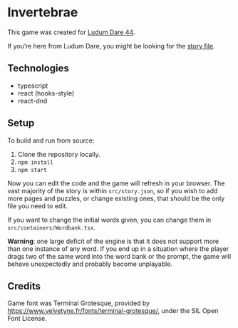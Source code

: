 # Invertebrae

This game was created for [Ludum Dare 44](https://ldjam.com/events/ludum-dare/44/invertebrae).

If you’re here from Ludum Dare, you might be looking for the [story file](src/story.json). 

## Technologies

- typescript
- react (hooks-style)
- react-dnd

## Setup

To build and run from source:

1. Clone the repository locally. 
2. `npm install`
3. `npm start`

Now you can edit the code and the game will refresh in your browser. The vast majority of the story is within `src/story.json`, 
so if you wish to add more pages and puzzles, or change existing ones, that should be the only file you need to edit. 

If you want to change the initial words given, you can change them in `src/containers/Wordbank.tsx`. 

**Warning**: one large deficit of the engine is that it does not support more than one instance of any word. If you end up in a situation
where the player drags two of the same word into the word bank or the prompt, the game will behave unexpectedly and probably become unplayable. 

## Credits

Game font was Terminal Grotesque, provided by https://www.velvetyne.fr/fonts/terminal-grotesque/, under the SIL Open Font License.
